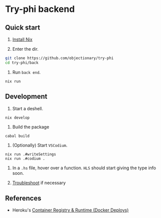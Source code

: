 # Try-phi backend

## Quick start

1. [Install Nix](https://github.com/deemp/flakes/blob/main/README/InstallNix.md)

1. Enter the dir.

  ```sh
  git clone https://github.com/objectionary/try-phi
  cd try-phi/back
  ```

1. Run `back end`.

  ```console
  nix run
  ```

## Development

1. Start a deshell.

  ```console
  nix develop
  ```

1. Build the package

  ```console
  cabal build
  ```

1. (Optionally) Start `VSCodium`.

  ```console
  nix run .#writeSettings
  nix run .#codium .
  ```

1. In a `.hs` file, hover over a function. `HLS` should start giving the type info soon.

1. [Troubleshoot](https://github.com/deemp/flakes/blob/main/README/Troubleshooting.md) if necessary

## References

- Heroku's [Container Registry & Runtime (Docker Deploys)](https://devcenter.heroku.com/articles/container-registry-and-runtime#dockerfile-commands-and-runtime)
